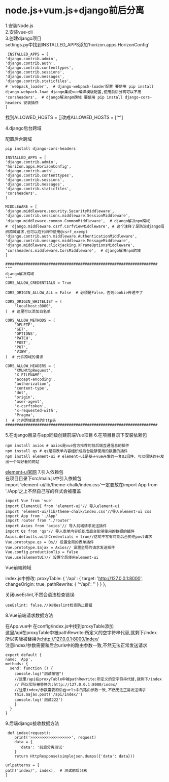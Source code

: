 # node.js+vum.js+django前后分离 
1.安装Node.js<br>
2.安装vue-cli<br>
3.创建django项目<br>
  settings.py中找到INSTALLED_APPS添加'horizon.apps.HorizonConfig'<br>
  
     INSTALLED_APPS = [
    'django.contrib.admin',
    'django.contrib.auth',
    'django.contrib.contenttypes',
    'django.contrib.sessions',
    'django.contrib.messages',
    'django.contrib.staticfiles',
    # 'webpack_loader',  # django-webpack-loader配置 要使用 pip install django-webpack-load django集成vue编译模版配置,使用前后分离可以不用
    'corsheaders',  # django解决npm跨域 要使用 pip install django-cors-headers 安装插件
    ]
   找到ALLOWED_HOSTS = []改成ALLOWED_HOSTS = ['*']<br>
   
4.django后台跨域
   
   配置后台跨域
   
    pip install django-cors-headers
   
    INSTALLED_APPS = [
    'django.contrib.admin',
    'horizon.apps.HorizonConfig',
    'django.contrib.auth',
    'django.contrib.contenttypes',
    'django.contrib.sessions',
    'django.contrib.messages',
    'django.contrib.staticfiles',
    'corsheaders',
    ]
    
    MIDDLEWARE = [
    'django.middleware.security.SecurityMiddleware',
    'django.contrib.sessions.middleware.SessionMiddleware',
    'django.middleware.common.CommonMiddleware',  # django解决npm跨域
    # 'django.middleware.csrf.CsrfViewMiddleware', # 这个注释了是防治django组织跨域请求,也可以在代码中使用@csrf_exempt
    'django.contrib.auth.middleware.AuthenticationMiddleware',
    'django.contrib.messages.middleware.MessageMiddleware',
    'django.middleware.clickjacking.XFrameOptionsMiddleware',
    'corsheaders.middleware.CorsMiddleware',  # django解决npm跨域
    ]
    
    ###################################################################
    """
    django解决跨域
    """
    CORS_ALLOW_CREDENTIALS = True

    CORS_ORIGIN_ALLOW_ALL = False  # 必须是False，否则cookie传递不了

    CORS_ORIGIN_WHITELIST = (
        'localhost:8000',
    )  # 这里可以添加白名单

    CORS_ALLOW_METHODS = (
        'DELETE',
        'GET',
        'OPTIONS',
        'PATCH',
        'POST',
        'PUT',
        'VIEW',
    )  # 允许跨域的请求

    CORS_ALLOW_HEADERS = (
        'XMLHttpRequest',
        'X_FILENAME',
        'accept-encoding',
        'authorization',
        'content-type',
        'dnt',
        'origin',
        'user-agent',
        'x-csrftoken',
        'x-requested-with',
        'Pragma',
    )  # 允许跨域请求的http头
    ###################################################################
  
5.在django目录与app同级创建前端Vue项目
6.在项目目录下安装依赖包<br>

    npm install axios # axios是vue官方推荐的前后端互通信息的插件
    npm install qs # qs是将表单内容组织成后台能够使用的数据的插件
    npm install element-ui # element-ui是基于vue开发的一套UI组件，可以很快的开发出一个叫好看的网站
[element-ui官网](http://element-cn.eleme.io/#/zh-CN/component/installation)
7.引入依赖包<br>
   在项目目录下src/main.js中引入依赖包<br> 
   import 'element-ui/lib/theme-chalk/index.css'一定要放在import App from './App'之上不然自己写的样式会被覆盖<br>
   
    import Vue from 'vue'
    import ElementUI from 'element-ui'// 导入element-ui
    import 'element-ui/lib/theme-chalk/index.css'//导入element-ui css
    import App from './App'
    import router from './router'
    import Axios from 'axios'// 导入前端请求发送插件
    import Qs from 'qs'// 导入表单内容组织成后台能够使用的数据的插件
    Axios.defaults.withCredentials = true//这句不写有可能后台拒绝post请求
    Vue.prototype.qs = Qs// 设置全局的表单插件
    Vue.prototype.$ajax = Axios// 设置全局的请求发送插件
    Vue.config.productionTip = false
    Vue.use(ElementUI)// 设置全局使用element-ui
   Vue前端跨域<br>
    
   index.js中修改:
    proxyTable: {
      '/api': {
        target: 'http://127.0.0.1:8000',
        changeOrigin: true,
        pathRewrite: {
          '^/api': ''
        }
      }
    },
   
   关闭useEslint,不然会语法检查错误:
   
    useEslint: false,//关闭eslint检查防止报错

8.Vue前端请求数据方法

   在App.vue中
   在config/index.js中找到proxyTable添加<br>
   这里/api在proxyTable中被pathRewrite:所定义的空字符串代替,就剩下/index<br>
   所以实际被替换为:http://127.0.0.1:8000/index/<br>
   注意index/参数需要和后台urls中的路由参数一致,不然无法正常发送请求<br>
   
    export default {
    name: 'App',
    methods: {
      send: function () {
        console.log("测试按钮")
        //这里/api在proxyTable中被pathRewrite:所定义的空字符串代替,就剩下/index
        // 所以实际被替换为:http://127.0.0.1:8000/index/
        //注意index/参数需要和后台urls中的路由参数一致,不然无法正常发送请求
        this.$ajax.post('/api/index/')
        console.log('测试222')
        }
      }
    }
    
9.后端django接收数据方法

     def index(request):
        print('>>>>>>>>>>>>>>>>>>', request)
        data = {
          'data': '前后分离测试'
        }
        return HttpResponse(simplejson.dumps({'data': data}))
        
    urlpatterns = [
    path('index/', index),  # 测试前后分离
    ]

